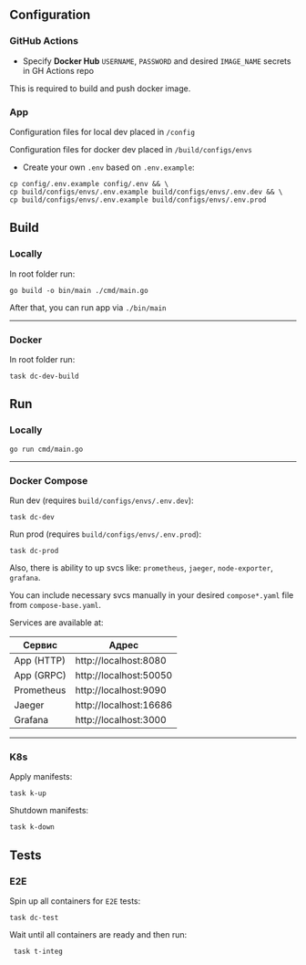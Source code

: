 ## Configuration

### GitHub Actions
- Specify **Docker Hub** `USERNAME`, `PASSWORD` and desired `IMAGE_NAME` secrets in GH Actions repo

This is required to build and push docker image.

### App
Configuration files for local dev placed in `/config`

Configuration files for docker dev placed in `/build/configs/envs`
- Create your own `.env` based on `.env.example`:
```shell
cp config/.env.example config/.env && \
cp build/configs/envs/.env.example build/configs/envs/.env.dev && \
cp build/configs/envs/.env.example build/configs/envs/.env.prod
```

## Build
### Locally
In root folder run:
```shell
go build -o bin/main ./cmd/main.go
```
After that, you can run app via `./bin/main`
___

### Docker
In root folder run:
```shell
task dc-dev-build
```

## Run
### Locally
```shell
go run cmd/main.go
```

___

### Docker Compose
Run dev (requires `build/configs/envs/.env.dev`):
```shell
task dc-dev
```

Run prod (requires `build/configs/envs/.env.prod`):
```shell
task dc-prod
```

Also, there is ability to up svcs like: `prometheus`, `jaeger`, `node-exporter`, `grafana`.

You can include necessary svcs manually in your desired `compose*.yaml` file from `compose-base.yaml`.

Services are available at:

| Сервис     | Адрес                  |
|------------|------------------------|
| App (HTTP) | http://localhost:8080  |
| App (GRPC) | http://localhost:50050 |
| Prometheus | http://localhost:9090  |
| Jaeger     | http://localhost:16686 |
| Grafana    | http://localhost:3000  |

___

### K8s
Apply manifests:
```shell
task k-up
```

Shutdown manifests:
```shell
task k-down
```

## Tests
### E2E
Spin up all containers for `E2E` tests:
```shell
task dc-test
```
Wait until all containers are ready and then run:
```shell
 task t-integ
```
